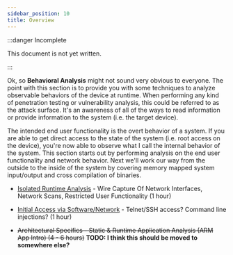 ```yaml
---
sidebar_position: 10
title: Overview
---
```


:::danger Incomplete

This document is not yet written.

:::

Ok, so **Behavioral Analysis** might not sound very obvious to everyone. The point with this section is to provide you with some techniques to analyze observable behaviors of the device at runtime. When performing any kind of penetration testing or vulnerability analysis, this could be referred to as the attack surface. It's an awareness of all of the ways to read information or provide information to the system (i.e. the target device).

The intended end user functionality is the overt behavior of a system. If you are able to get direct access to the state of the system (i.e. root access on the device), you're now able to observe what I call the internal behavior of the system. This section starts out by performing analysis on the end user functionality and network behavior. Next we'll work our way from the outside to the inside of the system by covering memory mapped system input/output and cross compilation of binaries.

- [Isolated Runtime Analysis](./IsolatedRuntimeAnalysis) - Wire Capture Of Network Interfaces, Network Scans, Restricted User Functionality (1 hour)
- [Initial Access via Software/Network](./InitialAccess) - Telnet/SSH access? Command line injections? (1 hour)

- ~~Architectural Specifics - Static & Runtime Application Analysis (ARM App Intro) (4 - 6 hours)~~ **TODO: I think this should be moved to somewhere else?**
